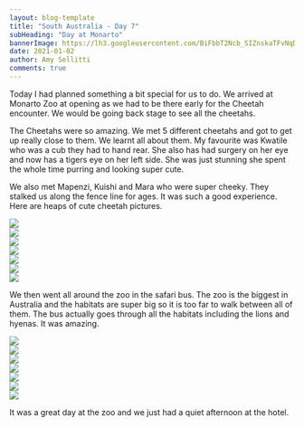 ```yaml
---
layout: blog-template
title: "South Australia - Day 7"
subHeading: "Day at Monarto"
bannerImage: https://lh3.googleusercontent.com/BiFbbT2Ncb_SIZnskaTFvNqD0AYPTqW7PcGs1TOMkAT3cKzAApC6Bs5eQsUt6ZFW3ptR13-Iu6zfnB61dJ0E_QCejLqv8MYMzjmEuDvUqc1H4IFl6m-ZGq4QFkOCPWgSIMwq5ECa7mk=w2400
date: 2021-01-02
author: Amy Sellitti
comments: true
---
```


Today I had planned something a bit special for us to do. We arrived at Monarto Zoo at opening as we had to be there early for the Cheetah encounter. We would be going back stage to see all the cheetahs.

The Cheetahs were so amazing. We met 5 different cheetahs and got to get up really close to them. We learnt all about them. My favourite was Kwatile who was a cub they had to hand rear. She also has had surgery on her eye and now has a tigers eye on her left side. She was just stunning she spent the whole time purring and looking super cute. 

We also met Mapenzi, Kuishi and Mara who were super cheeky. They stalked us along the fence line for ages. It was such a good experience. Here are heaps of cute cheetah pictures. 

<div class="center-image"><img src="https://lh3.googleusercontent.com/tBOVcPqqgnhN64HzRlZl42GvLgm6EDHCmcflU-jUCpR3vkMLOBHEZ2Asru_aI1SjoFqzUOEA-xrLphPpXsVN-MDPtnTtoWqRv8V8Jk2zjCYXW0XHH_bS340mVRxkBvvQhMCNCMwnp4g=w2400" /></div>
<div class="center-image"><img src="https://lh3.googleusercontent.com/WBoiD4F9_EtnwwtNgLB2gOGjsnDJ3x-iGnTcZBk3bkBdMgiBWIkrwxk6KNXI8VQWf7ydzNeE1di7-0P9msh0jRzVsl-kWCO98s17sRkzaUwXcc9rB0PZ8eGFcShQbjxaNNCaYsCzFFQ=w2400" /></div>
<div class="center-image"><img src="https://lh3.googleusercontent.com/riVlRGtCBVxHw6v2K0QUPmOdzbenjppzy2dDdXiqj37BztFqPoJ_rPAii2A3dEQVYnHlLgZK2IXa_D4qw75rZqSrktvujuVuwn8i3IqdeMReoxpUpx5vt14LgkaC_v3fMI1syCMtA7g=w2400" /></div>
<div class="center-image"><img src="https://lh3.googleusercontent.com/PlRdfgxkKSTXnNOG-tHuxgMlLniJvXI2wQ7Yqjlj2HboWeefrux-Ek3CiQ1m7qUGaWTES9Muc15kaPgfui8d_qkWMJGRm0EEaUg7Q4DyXKO7qljSiiQf0-19HtYJSBd9NwKwqWG1X1w=w2400" /></div>
<div class="center-image"><img src="https://lh3.googleusercontent.com/pLHxN3mqReMino-10oxDQrC5QS6O7z-a0NIpRHKpSf0Sq55sX7dByyRvGwY60Br5cn2yOE-OiNGvHGe0pZEKp-ctdKcOb7kYpE-20NdeIYdmsPuliLkfZ59hGR1vBpOPmIrcka0wSXU=w2400" /></div>
<div class="center-image"><img src="https://lh3.googleusercontent.com/pt4OxHZTA7Mv_zUd0DIc0NqHovSW4N9Iccc3reBDEqnoOBodg5OZBEvvHdL7pd8cQM-T5-fh0bJ0t-bIS1I8aiH6LYVYI3XyNfnl2qcMpvgQ7B75bZyc85C12RL_NMElxXqlpv0u6MA=w2400" /></div>
<div class="center-image"><img src="https://lh3.googleusercontent.com/Qw7eT51aP3DoCeJGOj0vvNOcWrMxCD2RQPomt9rHEyNtNiyG6AJ-C5xh15VMIzHIfpK0ahoyxWe_MMZI8FKPjegWzYmi6qWqSO2UYykdc3mW958GXAwpw7awBerJrRJsTJ7qiuPLg4o=w2400" /></div>

We then went all around the zoo in the safari bus. The zoo is the biggest in Australia and the habitats are super big so it is too far to walk between all of them. The bus actually goes through all the habitats including the lions and hyenas. It was amazing.

<div class="center-image"><img src="https://lh3.googleusercontent.com/GqwE3NqHGABASV4GZIDujDAHf-QvI5kUwVPBoJFDJZ9ZWoMYo7c11X5UQpjl3xbl-bG1AVT7uX7Fk7vjRPincDIodmVwZQ7toMK1T_7rV1Y4mYNajWp1Zt940dZ9A3ZclmXht-CuVoc=w2400" /></div>
<div class="center-image"><img src="https://lh3.googleusercontent.com/F2mkhEA9_YSBLRSxdXK4re0MHGC0fHAR2cMqTm382GnrB3T9LMQrfgjBw5H22xER8xF-71-FXxJwfkOcfiA01AEVzcyVAhmiaAAZZs5fydhcAUjuTvZN2nqLgoG2eZYxwl_LT5xw7uo=w2400" /></div>
<div class="center-image"><img src="https://lh3.googleusercontent.com/tyUD5bOSKIQMcRhHf7tHZ4VudNVciaLnbrTyXFGompRw_4Jxg49VMrfWwKN90dy4FRJJxrZuQa0sEyGd5h6x4Fmqn5EsCpe0QvN9tAG3EViGAs-9gnlBGM32C_CB68B--5dE8O4xM8U=w2400" /></div>
<div class="center-image"><img src="https://lh3.googleusercontent.com/9AzqvG4U7rRHX4M4L6rOYtUJJYTbPYa_D37JZ2UW8Ob0ML8fa9OcxzXP_E8CqDQdIKL97nkMHQJwfcadhx08ScRonxAu6yu9mTlN4SHPW_OtzoNCtAAIDE0gzqrsY-7iA33p3tN0070=w2400" /></div>
<div class="center-image"><img src="https://lh3.googleusercontent.com/44AiVWznWyT6RmD8TDTqF2andW9LW8tFoIt-ZCzNu_rOmY89D6vdHVzlegrKsC5FjpEhoySxtkxPj4gJ_M57b-ogG7ii5G2yORjJQYP0FRRHl_5Hjwsr0EI7J-u0d8aA6sqvSuzHixk=w2400" /></div>
<div class="center-image"><img src="https://lh3.googleusercontent.com/zZ5QfhVjvSsWv8-23Q8zWLlvCbf3x_-7CbeW0jXoKrq7r-yv7q15IKQaAzukYu7fp8kWRgWR94NctpCBKPhf2L70DMiY8K8GtfRjJFxjoUaK4MyWfOIQTqoHRWmMZ2rQ0IURsk_Z9do=w2400" /></div>
<div class="center-image"><img src="https://lh3.googleusercontent.com/ZY3kY3iYpisdC4R2OUepJ9OwTDW1na3RUwEGS1taV145kSM0Q6DyDiLTrI2He9i7hYE6FXeyK7NxO9GE7QxwzrJI4md6p1_lGeH2SsuOdyo6xE-RNXod1-dkikb_Y7-lzOFLIPLSNls=w2400" /></div>

It was a great day at the zoo and we just had a quiet afternoon at the hotel. 
